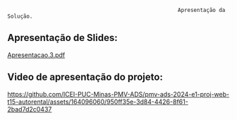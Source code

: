                                                           Apresentação da Solução.

## Apresentação de Slides:

[Apresentacao.3.pdf](https://github.com/ICEI-PUC-Minas-PMV-ADS/pmv-ads-2024-e1-proj-web-t15-autorental/files/14971882/Apresentacao.3.pdf)

## Video de apresentação do projeto:


https://github.com/ICEI-PUC-Minas-PMV-ADS/pmv-ads-2024-e1-proj-web-t15-autorental/assets/164096060/950ff35e-3d84-4426-8f61-2bad7d2c0437




